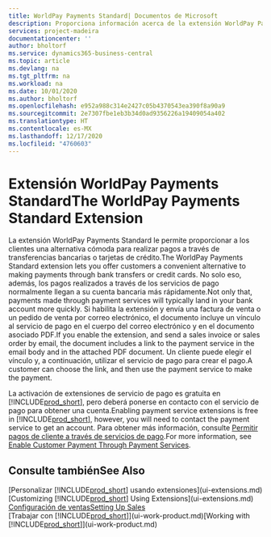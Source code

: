 ```yaml
---
title: WorldPay Payments Standard| Documentos de Microsoft
description: Proporciona información acerca de la extensión WorldPay Payments Standard
services: project-madeira
documentationcenter: ''
author: bholtorf
ms.service: dynamics365-business-central
ms.topic: article
ms.devlang: na
ms.tgt_pltfrm: na
ms.workload: na
ms.date: 10/01/2020
ms.author: bholtorf
ms.openlocfilehash: e952a988c314e2427c05b4370543ea390f8a90a9
ms.sourcegitcommit: 2e7307fbe1eb3b34d0ad9356226a19409054a402
ms.translationtype: HT
ms.contentlocale: es-MX
ms.lasthandoff: 12/17/2020
ms.locfileid: "4760603"
---
```

# <a name="the-worldpay-payments-standard-extension"></a><span data-ttu-id="8e631-103">Extensión WorldPay Payments Standard</span><span class="sxs-lookup"><span data-stu-id="8e631-103">The WorldPay Payments Standard Extension</span></span>
<span data-ttu-id="8e631-104">La extensión WorldPay Payments Standard le permite proporcionar a los clientes una alternativa cómoda para realizar pagos a través de transferencias bancarias o tarjetas de crédito.</span><span class="sxs-lookup"><span data-stu-id="8e631-104">The WorldPay Payments Standard extension lets you offer customers a convenient alternative to making payments through bank transfers or credit cards.</span></span> <span data-ttu-id="8e631-105">No solo eso, además, los pagos realizados a través de los servicios de pago normalmente llegan a su cuenta bancaria más rápidamente.</span><span class="sxs-lookup"><span data-stu-id="8e631-105">Not only that, payments made through payment services will typically land in your bank account more quickly.</span></span>
<span data-ttu-id="8e631-106">Si habilita la extensión y envía una factura de venta o un pedido de venta por correo electrónico, el documento incluye un vínculo al servicio de pago en el cuerpo del correo electrónico y en el documento asociado PDF.</span><span class="sxs-lookup"><span data-stu-id="8e631-106">If you enable the extension, and send a sales invoice or sales order by email, the document includes a link to the payment service in the email body and in the attached PDF document.</span></span> <span data-ttu-id="8e631-107">Un cliente puede elegir el vínculo y, a continuación, utilizar el servicio de pago para crear el pago.</span><span class="sxs-lookup"><span data-stu-id="8e631-107">A customer can choose the link, and then use the payment service to make the payment.</span></span>

<span data-ttu-id="8e631-108">La activación de extensiones de servicio de pago es gratuita en [!INCLUDE[prod_short](includes/prod_short.md)], pero deberá ponerse en contacto con el servicio de pago para obtener una cuenta.</span><span class="sxs-lookup"><span data-stu-id="8e631-108">Enabling payment service extensions is free in [!INCLUDE[prod_short](includes/prod_short.md)], however, you will need to contact the payment service to get an account.</span></span> <span data-ttu-id="8e631-109">Para obtener más información, consulte [Permitir pagos de cliente a través de servicios de pago](sales-how-enable-payment-service-extensions.md).</span><span class="sxs-lookup"><span data-stu-id="8e631-109">For more information, see [Enable Customer Payment Through Payment Services](sales-how-enable-payment-service-extensions.md).</span></span>

## <a name="see-also"></a><span data-ttu-id="8e631-110">Consulte también</span><span class="sxs-lookup"><span data-stu-id="8e631-110">See Also</span></span>
<span data-ttu-id="8e631-111">[Personalizar [!INCLUDE[prod_short](includes/prod_short.md)] usando extensiones](ui-extensions.md)</span><span class="sxs-lookup"><span data-stu-id="8e631-111">[Customizing [!INCLUDE[prod_short](includes/prod_short.md)] Using Extensions](ui-extensions.md)</span></span>  
[<span data-ttu-id="8e631-112">Configuración de ventas</span><span class="sxs-lookup"><span data-stu-id="8e631-112">Setting Up Sales</span></span>](sales-setup-sales.md)  
<span data-ttu-id="8e631-113">[Trabajar con [!INCLUDE[prod_short](includes/prod_short.md)]](ui-work-product.md)</span><span class="sxs-lookup"><span data-stu-id="8e631-113">[Working with [!INCLUDE[prod_short](includes/prod_short.md)]](ui-work-product.md)</span></span>
